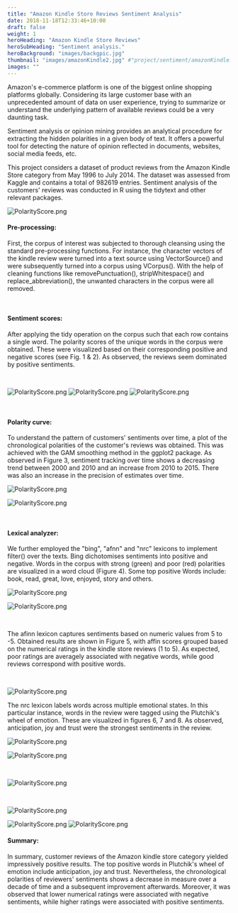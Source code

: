 ```yaml
---
title: "Amazon Kindle Store Reviews Sentiment Analysis"
date: 2018-11-18T12:33:46+10:00
draft: false
weight: 1
heroHeading: "Amazon Kindle Store Reviews"
heroSubHeading: "Sentiment analysis."
heroBackground: "images/backgpic.jpg"
thumbnail: "images/amazonKindle2.jpg" #"project/sentiment/amazonKindle.png"
images: ""
---
```


Amazon\'s e-commerce platform is one of the biggest online shopping platforms globally. Considering its large customer base with an unprecedented amount of data on user experience, trying to summarize or understand the underlying pattern of available reviews could be a very daunting task.

Sentiment analysis or opinion mining provides an analytical procedure for extracting the hidden polarities in a given body of text. It offers a powerful tool for detecting the nature of opinion reflected in documents, websites, social media feeds, etc.

This project considers a dataset of product reviews from the Amazon Kindle Store category from May 1996 to July 2014. The dataset was assessed from Kaggle and contains a total of 982619 entries. Sentiment analysis of the customers' reviews was conducted in R using the tidytext and other relevant packages.

![PolarityScore.png](/project/sentiment/whitespace.png)

#### Pre-processing:

First, the corpus of interest was subjected to thorough cleansing using the standard pre-processing functions. For instance, the character vectors of the kindle review were turned into a text source using VectorSource() and were subsequently turned into a corpus using VCorpus(). With the help of cleaning functions like removePunctuation(), stripWhitespace() and replace_abbreviation(), the unwanted characters in the corpus were all removed.

&nbsp;

#### Sentiment scores:

After applying the tidy operation on the corpus such that each row contains a single word. The polarity scores of the unique words in the corpus were obtained. These were visualized based on their corresponding positive and negative scores (see Fig. 1 & 2). As observed, the reviews seem dominated by positive sentiments.

&nbsp;

![PolarityScore.png](/project/sentiment/PolarityScore.png)
![PolarityScore.png](/project/sentiment/whitespace.png)
![PolarityScore.png](/project/sentiment/wordFrequencies.png)

&nbsp;

#### Polarity curve:

To understand the pattern of customers' sentiments over time, a plot of the chronological polarities of the customer's reviews was obtained. This was achieved with the GAM smoothing method in the ggplot2 package. As observed in Figure 3, sentiment tracking over time shows a decreasing trend between 2000 and 2010 and an increase from 2010 to 2015. There was also an increase in the precision of estimates over time.

![PolarityScore.png](/project/sentiment/whitespace.png)

![PolarityScore.png](/project/sentiment/chronologicalPol.png)

&nbsp;

#### Lexical analyzer:

We further employed the "bing", "afnn" and "nrc" lexicons to implement filter() over the texts. Bing dichotomises sentiments into positive and negative. Words in the corpus with strong (green) and poor (red) polarities are visualized in a word cloud (Figure 4). Some top positive Words include: book, read, great, love, enjoyed, story and others.

![PolarityScore.png](/project/sentiment/whitespace.png)

![PolarityScore.png](/project/sentiment/cloudplot1.png)

&nbsp;

The afinn lexicon captures sentiments based on numeric values from 5 to -5. Obtained results are shown in Figure 5, with affin scores grouped based on the numerical ratings in the kindle store reviews (1 to 5). As expected, poor ratings are averagely associated with negative words, while good reviews correspond with positive words.

&nbsp;

![PolarityScore.png](/project/sentiment/boxplotAfinn.png)

The nrc lexicon labels words across multiple emotional states. In this particular instance, words in the review were tagged using the Plutchik's wheel of emotion. These are visualized in figures 6, 7 and 8. As observed, anticipation, joy and trust were the strongest sentiments in the review.

![PolarityScore.png](/project/sentiment/whitespace.png)

![PolarityScore.png](/project/sentiment/cloudplot2.png)

&nbsp;

![PolarityScore.png](/project/sentiment/plutchikSentiments.png)

&nbsp;

![PolarityScore.png](/project/sentiment/radarPlot.png)

![PolarityScore.png](/project/sentiment/whitespace.png)
![PolarityScore.png](/project/sentiment/whitespace.png)

#### Summary:

In summary, customer reviews of the Amazon kindle store category yielded impressively positive results. The top positive words in Plutchik's wheel of emotion include anticipation, joy and trust. Nevertheless, the chronological polarities of reviewers' sentiments shows a decrease in measure over a decade of time and a subsequent improvement afterwards. Moreover, it was observed that lower numerical ratings were associated with negative sentiments, while higher ratings were associated with positive sentiments.
